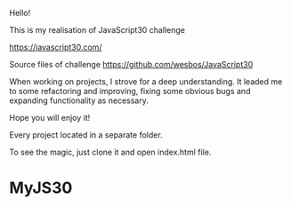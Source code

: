 Hello!

This is my realisation of JavaScript30 challenge

https://javascript30.com/

Source files of challenge
https://github.com/wesbos/JavaScript30

When working on projects, I strove for a deep understanding.
It leaded me to some refactoring and improving, fixing some obvious bugs
and expanding functionality as necessary.

Hope you will enjoy it!

Every project located in a separate folder.

To see the magic, just clone it and open index.html file.

# MyJS30
